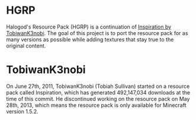 # HGRP
Halogod's Resource Pack (HGRP) is a continuation of [Inspiration by TobiwanK3nobi](https://www.planetminecraft.com/texture-pack/inspiration-by-tobiwank3nobi/). The goal of this project is to port the resource pack for as many versions as possible while adding textures that stay true to the original content.

# TobiwanK3nobi
On June 27th, 2011, TobiwanK3nobi (Tobiah Sullivan) started on a resource pack called Inspiration, which has generated 492,147,034 downloads at the time of this commit. He discontinued working on the resource pack on May 28th, 2013, which means the resource pack is only available for Minecraft version 1.5.2.
